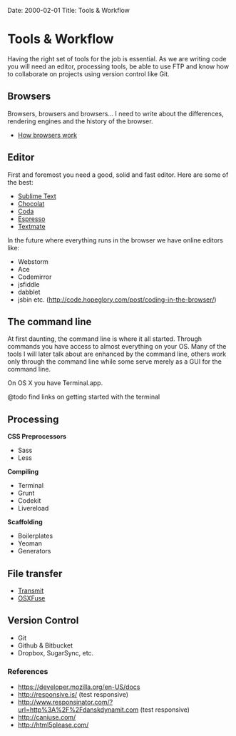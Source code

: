Date: 2000-02-01
Title: Tools & Workflow

# Tools & Workflow
Having the right set of tools for the job is essential. As we are writing code you will need an editor, processing tools, be able to use FTP and know how to collaborate on projects using version control like Git.

## Browsers
Browsers, browsers and browsers… I need to write about the differences, rendering engines and the history of the browser.

- [How browsers work](http://www.html5rocks.com/en/tutorials/internals/howbrowserswork/)

## Editor
First and foremost you need a good, solid and fast editor. Here are some of the best:

* [Sublime Text](http://www.sublimetext.com/)
* [Chocolat](http://chocolatapp.com/)
* [Coda](http://panic.com/coda/)
* [Espresso](http://macrabbit.com/espresso/)
* [Textmate](http://macromates.com/)

In the future where everything runs in the browser we have online editors like:

- Webstorm
- Ace
- Codemirror
- jsfiddle
- dabblet
- jsbin etc. (http://code.hopeglory.com/post/coding-in-the-browser/)

## The command line
At first daunting, the command line is where it all started. Through commands you have access to almost everything on your OS. Many of the tools I will later talk about are enhanced by the command line, others work only through the command line while some serve merely as a GUI for the command line.

On OS X you have Terminal.app.

@todo find links on getting started with the terminal

## Processing
**CSS Preprocessors**

* Sass
* Less

**Compiling**

* Terminal
* Grunt
* Codekit
* Livereload

**Scaffolding**

* Boilerplates
* Yeoman
* Generators

## File transfer
- [Transmit](http://panic.com/transmit/)
- [OSXFuse](http://osxfuse.github.com/)

## Version Control
- Git
- Github & Bitbucket
- Dropbox, SugarSync, etc.

### References
- https://developer.mozilla.org/en-US/docs
- http://responsive.is/ (test responsive)
- http://www.responsinator.com/?url=http%3A%2F%2Fdanskdynamit.com (test responsive)
- http://caniuse.com/
- http://html5please.com/
